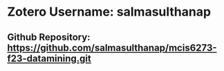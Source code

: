 # Zotero Username: salmasulthanap

## Github Repository: https://github.com/salmasulthanap/mcis6273-f23-datamining.git
